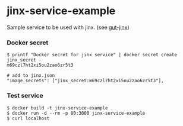 # jinx-service-example

Sample service to be used with jinx. (see [gut-jinx](https://github.com/gut-hub/gut-jinx))

### Docker secret
```shell
$ printf "Docker secret for jinx service" | docker secret create jinx_secret -
m69czl7ht2xi5ou2zao6zr5t3

# add to jinx.json
"image_secrets": ["jinx_secret:m69czl7ht2xi5ou2zao6zr5t3"],
```

### Test service
```shell
$ docker build -t jinx-service-example .
$ docker run -d --rm -p 80:3000 jinx-service-example
$ curl localhost
```
